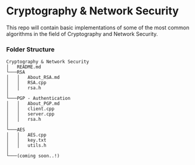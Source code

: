 # Cryptography & Network Security

This repo will contain basic implementations of some of the most common
algorithms in the field of Cryptography and Network Security. 

### Folder Structure

```
Cryptography & Network Security
│   README.md
└───RSA
│   │   About_RSA.md
│   │   RSA.cpp
│   │   rsa.h
│   
└───PGP - Authentication
│   │   About_PGP.md
│   │   client.cpp
│   │   server.cpp
│   │   rsa.h
│   
└───AES
│   │   AES.cpp
│   │   key.txt
│   │   utils.h
│
└───(coming soon..!)
```

